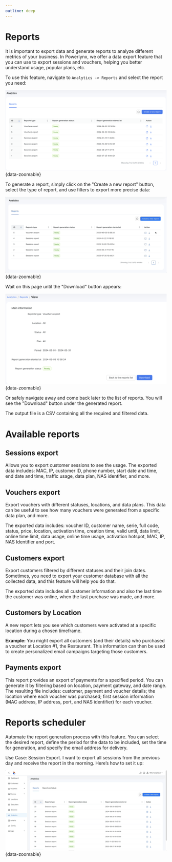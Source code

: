 ```yaml
---
outline: deep
---
```


# Reports

It is important to export data and generate reports to analyze different metrics of your business. In Powerlynx, we offer a data export feature that you can use to export sessions and vouchers, helping you better understand usage, popular plans, etc.

To use this feature, navigate to `Analytics -> Reports` and select the report you need:

![Reports](images/reports.png){data-zoomable}

To generate a report, simply click on the "Create a new report" button, select the type of report, and use filters to export more precise data:

![Generate a report](images/generate_report.gif#mediumsize){data-zoomable}

Wait on this page until the "Download" button appears:

![Report result](images/vouchers_export_result.png){data-zoomable}

Or safely navigate away and come back later to the list of reports. You will see the "Download" button under the generated report.

The output file is a CSV containing all the required and filtered data.

# Available reports

## Sessions export

Allows you to export customer sessions to see the usage. The exported data includes: MAC, IP, customer ID, phone number, start date and time, end date and time, traffic usage, data plan, NAS identifier, and more.

## Vouchers export

Export vouchers with different statuses, locations, and data plans. This data can be useful to see how many vouchers were generated from a specific data plan, and more.

The exported data includes: voucher ID, customer name, serie, full code, status, price, location, activation time, creation time, valid until, data limit, online time limit, data usage, online time usage, activation hotspot, MAC, IP, NAS Identifier and port.

## Customers export

Export customers filtered by different statuses and their join dates. Sometimes, you need to export your customer database with all the collected data, and this feature will help you do that.

The exported data includes all customer information and also the last time the customer was online, when the last purchase was made, and more.

## Customers by Location

A new report lets you see which customers were activated at a specific location during a chosen timeframe.

**Example:** You might export all customers (and their details) who purchased a voucher at Location #1, the Restaurant. This information can then be used to create personalized email campaigns targeting those customers.


## Payments export

This report provides an export of payments for a specified period. You can generate it by filtering based on location, payment gateway, and date range. The resulting file includes: customer, payment and voucher details; the location where each voucher was purchased; first session information (MAC address, IP address, port, and NAS identifier) for each voucher.

# Reports scheduler

Automate the report generation process with this feature. You can select the desired report, define the period for the data to be included, set the time for generation, and specify the email address for delivery.

Use Case: Session Export. I want to export all sessions from the previous day and receive the report in the morning. Here’s how to set it up:

![Sessions export](images/sessions_export_scheduler.gif#mediumsize){data-zoomable}



